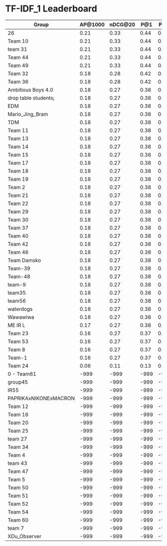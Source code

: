 # TF-IDF_1 Leaderboard

| Group | AP@1000 | nDCG@20 | P@1 | P@5 |
|-----|-----|-----|-----|-----|
| 26 | 0.21 | 0.33 | 0.44 | 0.28 |
| Team 10 | 0.21 | 0.33 | 0.44 | 0.28 |
| team 31 | 0.21 | 0.33 | 0.44 | 0.28 |
| Team 44 | 0.21 | 0.33 | 0.44 | 0.28 |
| Team 49 | 0.21 | 0.33 | 0.44 | 0.28 |
| Team 32 | 0.18 | 0.28 | 0.42 | 0.23 |
| Team 36 | 0.18 | 0.28 | 0.42 | 0.23 |
| Ambitious Boys 4.0 | 0.18 | 0.27 | 0.38 | 0.22 |
| drop table students; | 0.18 | 0.27 | 0.38 | 0.22 |
| EDM | 0.18 | 0.27 | 0.38 | 0.22 |
| Mario_Jing_Bram | 0.18 | 0.27 | 0.38 | 0.22 |
| TDM | 0.18 | 0.27 | 0.38 | 0.22 |
| Team 11 | 0.18 | 0.27 | 0.38 | 0.22 |
| Team 13 | 0.18 | 0.27 | 0.38 | 0.22 |
| Team 14 | 0.18 | 0.27 | 0.38 | 0.22 |
| Team 15 | 0.18 | 0.27 | 0.38 | 0.22 |
| Team 17 | 0.18 | 0.27 | 0.38 | 0.22 |
| Team 18 | 0.18 | 0.27 | 0.38 | 0.22 |
| Team 19 | 0.18 | 0.27 | 0.38 | 0.22 |
| Team 2 | 0.18 | 0.27 | 0.38 | 0.22 |
| Team 21 | 0.18 | 0.27 | 0.38 | 0.22 |
| Team 22 | 0.18 | 0.27 | 0.38 | 0.22 |
| Team 29 | 0.18 | 0.27 | 0.38 | 0.22 |
| Team 30 | 0.18 | 0.27 | 0.38 | 0.22 |
| Team 37 | 0.18 | 0.27 | 0.38 | 0.22 |
| Team 40 | 0.18 | 0.27 | 0.38 | 0.22 |
| Team 42 | 0.18 | 0.27 | 0.38 | 0.22 |
| Team 46 | 0.18 | 0.27 | 0.38 | 0.22 |
| Team Damsko | 0.18 | 0.27 | 0.38 | 0.22 |
| Team-39 | 0.18 | 0.27 | 0.38 | 0.22 |
| Team-48 | 0.18 | 0.27 | 0.38 | 0.22 |
| team-9 | 0.18 | 0.27 | 0.38 | 0.22 |
| team35 | 0.18 | 0.27 | 0.38 | 0.22 |
| team56 | 0.18 | 0.27 | 0.38 | 0.22 |
| waterdogs | 0.18 | 0.27 | 0.38 | 0.22 |
| Wawawiwa | 0.18 | 0.27 | 0.38 | 0.22 |
| ME IR L | 0.17 | 0.27 | 0.38 | 0.22 |
| Team 23 | 0.16 | 0.27 | 0.37 | 0.22 |
| Team 53 | 0.16 | 0.27 | 0.37 | 0.22 |
| Team 8 | 0.16 | 0.27 | 0.37 | 0.22 |
| Team-1 | 0.16 | 0.27 | 0.37 | 0.22 |
| Team 24 | 0.06 | 0.11 | 0.13 | 0.09 |
| 0 - Team61 | -999 | -999 | -999 | -999 |
| group45 | -999 | -999 | -999 | -999 |
| IR55 | -999 | -999 | -999 | -999 |
| PAPRIKAxNIKONExMACRON | -999 | -999 | -999 | -999 |
| Team 12 | -999 | -999 | -999 | -999 |
| Team 16 | -999 | -999 | -999 | -999 |
| Team 20 | -999 | -999 | -999 | -999 |
| Team 25 | -999 | -999 | -999 | -999 |
| team 27 | -999 | -999 | -999 | -999 |
| Team 34 | -999 | -999 | -999 | -999 |
| Team 4 | -999 | -999 | -999 | -999 |
| team 43 | -999 | -999 | -999 | -999 |
| Team 47 | -999 | -999 | -999 | -999 |
| Team 5 | -999 | -999 | -999 | -999 |
| Team 50 | -999 | -999 | -999 | -999 |
| Team 51 | -999 | -999 | -999 | -999 |
| Team 52 | -999 | -999 | -999 | -999 |
| Team 54 | -999 | -999 | -999 | -999 |
| Team 60 | -999 | -999 | -999 | -999 |
| team 7 | -999 | -999 | -999 | -999 |
| XDu_Observer | -999 | -999 | -999 | -999 |


